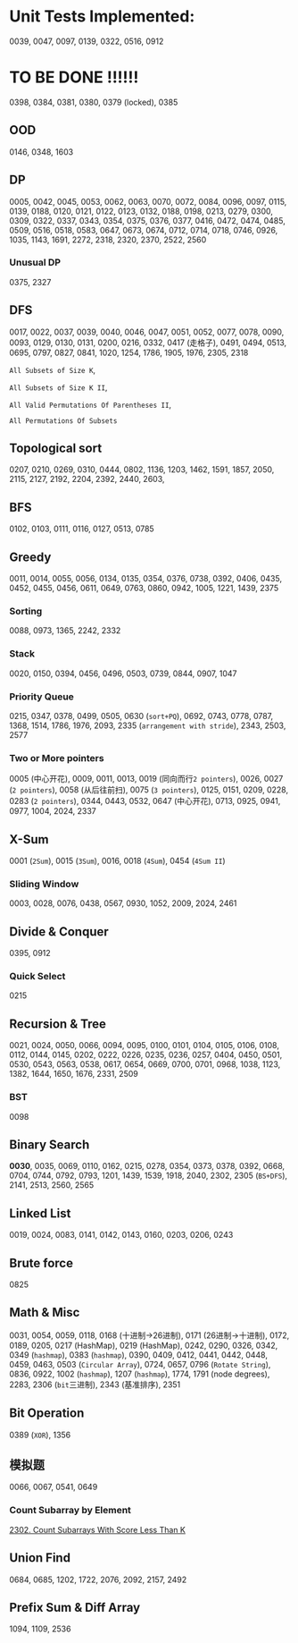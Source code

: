 # Unit Tests Implemented:

0039, 0047, 0097, 0139, 0322, 0516, 0912

# TO BE DONE !!!!!!
0398, 0384, 0381, 0380, 0379 (locked), 0385

## OOD
0146, 0348, 1603

## DP
0005, 0042, 0045, 0053, 0062, 0063, 0070, 0072, 0084, 0096, 0097, 0115, 0139, 0188, 0120, 0121, 0122, 0123, 0132, 0188, 0198, 0213, 0279, 0300, 0309, 0322, 0337, 0343, 0354, 0375, 0376, 0377, 0416, 0472, 0474, 0485, 0509, 0516, 0518, 0583, 0647, 0673, 0674, 0712, 0714, 0718, 0746, 0926, 1035, 1143, 1691, 2272, 2318, 2320, 2370, 2522, 2560

### Unusual DP
0375, 2327

## DFS
0017, 0022, 0037, 0039, 0040, 0046, 0047, 0051, 0052, 0077, 0078, 0090, 0093, 0129, 0130, 0131, 0200, 0216, 0332, 0417 (走格子), 0491, 0494, 0513, 0695, 0797, 0827, 0841, 1020, 1254, 1786, 1905, 1976, 2305, 2318

`All Subsets of Size K`, 

`All Subsets of Size K II`, 

`All Valid Permutations Of Parentheses II`, 

`All Permutations Of Subsets`

## Topological sort
0207, 0210, 0269, 0310, 0444, 0802, 1136, 1203, 1462, 1591, 1857, 2050, 2115, 2127, 2192, 2204, 2392, 2440, 2603,

## BFS
0102, 0103, 0111, 0116, 0127, 0513, 0785

## Greedy
0011, 0014, 0055, 0056, 0134, 0135, 0354, 0376, 0738, 0392, 0406, 0435, 0452, 0455, 0456, 0611, 0649, 0763, 0860, 0942, 1005, 1221, 1439, 2375

### Sorting
0088, 0973, 1365, 2242, 2332

### Stack
0020, 0150, 0394, 0456, 0496, 0503, 0739, 0844, 0907, 1047

### Priority Queue
0215, 0347, 0378, 0499, 0505, 0630 (`sort+PQ`), 0692, 0743, 0778, 0787, 1368, 1514, 1786, 1976, 2093, 2335 (`arrangement with stride`), 2343, 2503, 2577

### Two or More pointers
0005 (中心开花), 0009, 0011, 0013, 0019 (同向而行`2 pointers`), 0026, 0027 (`2 pointers`), 0058 (从后往前扫), 0075 (`3 pointers`), 0125, 0151, 0209, 0228, 0283 (`2 pointers`), 0344, 0443, 0532, 0647 (中心开花), 0713, 0925, 0941, 0977, 1004, 2024, 2337

## X-Sum
0001 (`2Sum`), 0015 (`3Sum`), 0016, 0018 (`4Sum`), 0454 (`4Sum II`)

### Sliding Window
0003, 0028, 0076, 0438, 0567, 0930, 1052, 2009, 2024, 2461

## Divide & Conquer
0395, 0912

### Quick Select
0215

## Recursion & Tree
0021, 0024, 0050, 0066, 0094, 0095, 0100, 0101, 0104, 0105, 0106, 0108, 0112, 0144, 0145, 0202, 0222, 0226, 0235, 0236, 0257, 0404, 0450, 0501, 0530, 0543, 0563, 0538, 0617, 0654, 0669, 0700, 0701, 0968, 1038, 1123, 1382, 1644, 1650, 1676, 2331, 2509

### BST
0098

## Binary Search
**0030**, 0035, 0069, 0110, 0162, 0215, 0278, 0354, 0373, 0378, 0392, 0668, 0704, 0744, 0792, 0793, 1201, 1439, 1539, 1918, 2040, 2302, 2305 (`BS+DFS`), 2141, 2513, 2560, 2565


## Linked List
0019, 0024, 0083, 0141, 0142, 0143, 0160, 0203, 0206, 0243

## Brute force
0825

## Math & Misc
0031, 0054, 0059, 0118, 0168 (十进制->26进制), 0171 (26进制->十进制), 0172, 0189, 0205, 0217 (HashMap), 0219 (HashMap), 0242, 0290, 0326, 0342, 0349 (`hashmap`), 0383 (`hashmap`), 0390, 0409, 0412, 0441, 0442, 0448, 0459, 0463, 0503 (`Circular Array`), 0724, 0657, 0796 (`Rotate String`), 0836, 0922, 1002 (`hashmap`), 1207 (`hashmap`), 1774, 1791 (node degrees), 2283, 2306 (`bit`三进制), 2343 (基准排序), 2351

## Bit Operation
0389 (`XOR`), 1356

## 模拟题
0066, 0067, 0541, 0649

### Count Subarray by Element
[2302. Count Subarrays With Score Less Than K](https://leetcode.com/problems/count-subarrays-with-score-less-than-k/submissions/)

## Union Find
0684, 0685, 1202, 1722, 2076, 2092, 2157, 2492

## Prefix Sum & Diff Array
1094, 1109, 2536
